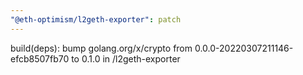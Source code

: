 ```yaml
---
"@eth-optimism/l2geth-exporter": patch
---
```


build(deps): bump golang.org/x/crypto from 0.0.0-20220307211146-efcb8507fb70 to 0.1.0 in /l2geth-exporter
